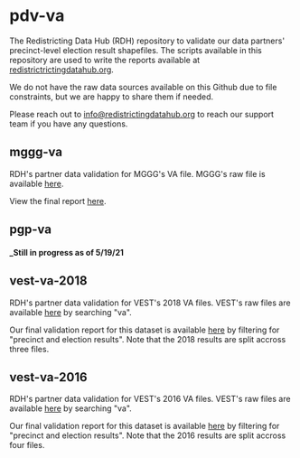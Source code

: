 # pdv-va

The Redistricting Data Hub (RDH) repository to validate our data partners' precinct-level election result shapefiles. The scripts available in this repository are used to write the reports available at [redistrictrictingdatahub.org]([https://redistrictingdatahub.org/](https://redistrictingdatahub.org/)). 

We do not have the raw data sources available on this Github due to file constraints, but we are happy to share them if needed. 

Please reach out to info@redistrictingdatahub.org to reach our support team if you have any questions. 

## mggg-va

RDH's partner data validation for MGGG's VA file. MGGG's raw file is available [here](https://github.com/mggg-states/VA-shapefiles).

View the final report [here](https://redistrictingdatahub.org/dataset/mggg-virginia-precincts-and-election-results/).

## pgp-va

#### _Still in progress as of 5/19/21

## vest-va-2018

RDH's partner data validation for VEST's 2018 VA files. VEST's raw files are available [here](https://dataverse.harvard.edu/dataset.xhtml?persistentId=doi:10.7910/DVN/UBKYRU) by searching "va".

Our final validation report for this dataset is available [here](https://redistrictingdatahub.org/state/virginia/) by filtering for "precinct and election results". Note that the 2018 results are split accross three files. 

## vest-va-2016

RDH's partner data validation for VEST's 2016 VA files. VEST's raw files are available [here](https://dataverse.harvard.edu/dataset.xhtml?persistentId=doi:10.7910/DVN/NH5S2I) by searching "va". 

Our final validation report for this dataset is available [here](https://redistrictingdatahub.org/state/virginia/) by filtering for "precinct and election results". Note that the 2016 results are split accross four files. 
